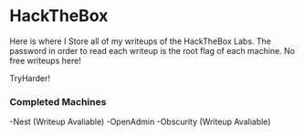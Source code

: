 # HackTheBox

Here is where I Store all of my writeups of the HackTheBox Labs.
The password in order to read each writeup is the root flag of each machine. No free writeups here!

TryHarder!

### Completed Machines

 -Nest          (Writeup Avaliable)
 -OpenAdmin
 -Obscurity     (Writeup Avaliable)
